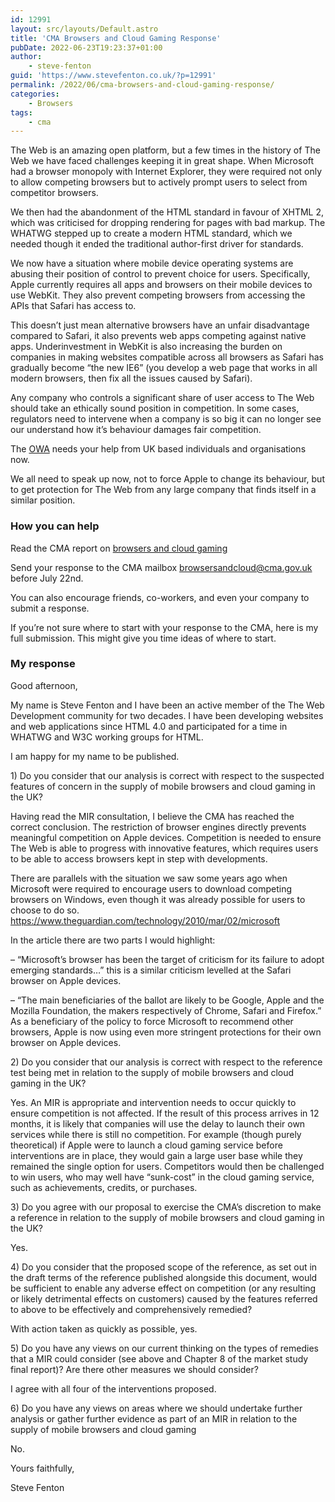 ```yaml
---
id: 12991
layout: src/layouts/Default.astro
title: 'CMA Browsers and Cloud Gaming Response'
pubDate: 2022-06-23T19:23:37+01:00
author:
    - steve-fenton
guid: 'https://www.stevefenton.co.uk/?p=12991'
permalink: /2022/06/cma-browsers-and-cloud-gaming-response/
categories:
    - Browsers
tags:
    - cma
---
```


The Web is an amazing open platform, but a few times in the history of The Web we have faced challenges keeping it in great shape. When Microsoft had a browser monopoly with Internet Explorer, they were required not only to allow competing browsers but to actively prompt users to select from competitor browsers.

We then had the abandonment of the HTML standard in favour of XHTML 2, which was criticised for dropping rendering for pages with bad markup. The WHATWG stepped up to create a modern HTML standard, which we needed though it ended the traditional author-first driver for standards.

We now have a situation where mobile device operating systems are abusing their position of control to prevent choice for users. Specifically, Apple currently requires all apps and browsers on their mobile devices to use WebKit. They also prevent competing browsers from accessing the APIs that Safari has access to.

This doesn’t just mean alternative browsers have an unfair disadvantage compared to Safari, it also prevents web apps competing against native apps. Underinvestment in WebKit is also increasing the burden on companies in making websites compatible across all browsers as Safari has gradually become “the new IE6” (you develop a web page that works in all modern browsers, then fix all the issues caused by Safari).

Any company who controls a significant share of user access to The Web should take an ethically sound position in competition. In some cases, regulators need to intervene when a company is so big it can no longer see our understand how it’s behaviour damages fair competition.

The [OWA](https://open-web-advocacy.org/) needs your help from UK based individuals and organisations now.

We all need to speak up now, not to force Apple to change its behaviour, but to get protection for The Web from any large company that finds itself in a similar position.

### How you can help

Read the CMA report on [browsers and cloud gaming](https://www.gov.uk/cma-cases/mobile-browsers-and-cloud-gaming)

Send your response to the CMA mailbox <browsersandcloud@cma.gov.uk> before July 22nd.

You can also encourage friends, co-workers, and even your company to submit a response.

If you’re not sure where to start with your response to the CMA, here is my full submission. This might give you time ideas of where to start.

### My response

Good afternoon,

My name is Steve Fenton and I have been an active member of the The Web Development community for two decades. I have been developing websites and web applications since HTML 4.0 and participated for a time in WHATWG and W3C working groups for HTML.

I am happy for my name to be published.

1\) Do you consider that our analysis is correct with respect to the suspected features of concern in the supply of mobile browsers and cloud gaming in the UK?

Having read the MIR consultation, I believe the CMA has reached the correct conclusion. The restriction of browser engines directly prevents meaningful competition on Apple devices. Competition is needed to ensure The Web is able to progress with innovative features, which requires users to be able to access browsers kept in step with developments.

There are parallels with the situation we saw some years ago when Microsoft were required to encourage users to download competing browsers on Windows, even though it was already possible for users to choose to do so. https://www.theguardian.com/technology/2010/mar/02/microsoft

In the article there are two parts I would highlight:

 – “Microsoft’s browser has been the target of criticism for its failure to adopt emerging standards…” this is a similar criticism levelled at the Safari browser on Apple devices.

 – “The main beneficiaries of the ballot are likely to be Google, Apple and the Mozilla Foundation, the makers respectively of Chrome, Safari and Firefox.” As a beneficiary of the policy to force Microsoft to recommend other browsers, Apple is now using even more stringent protections for their own browser on Apple devices.

2\) Do you consider that our analysis is correct with respect to the reference test being met in relation to the supply of mobile browsers and cloud gaming in the UK?

Yes. An MIR is appropriate and intervention needs to occur quickly to ensure competition is not affected. If the result of this process arrives in 12 months, it is likely that companies will use the delay to launch their own services while there is still no competition. For example (though purely theoretical) if Apple were to launch a cloud gaming service before interventions are in place, they would gain a large user base while they remained the single option for users. Competitors would then be challenged to win users, who may well have “sunk-cost” in the cloud gaming service, such as achievements, credits, or purchases.

3\) Do you agree with our proposal to exercise the CMA’s discretion to make a reference in relation to the supply of mobile browsers and cloud gaming in the UK?

Yes.

4\) Do you consider that the proposed scope of the reference, as set out in the draft terms of the reference published alongside this document, would be sufficient to enable any adverse effect on competition (or any resulting or likely detrimental effects on customers) caused by the features referred to above to be effectively and comprehensively remedied?

With action taken as quickly as possible, yes.

5\) Do you have any views on our current thinking on the types of remedies that a MIR could consider (see above and Chapter 8 of the market study final report)? Are there other measures we should consider?

I agree with all four of the interventions proposed.

6\) Do you have any views on areas where we should undertake further analysis or gather further evidence as part of an MIR in relation to the supply of mobile browsers and cloud gaming

No.

Yours faithfully,

Steve Fenton